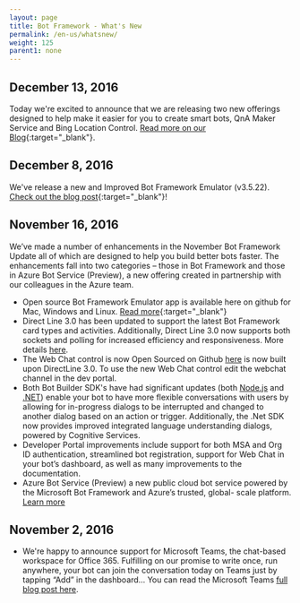 ```yaml
---
layout: page
title: Bot Framework - What's New
permalink: /en-us/whatsnew/
weight: 125
parent1: none
---
```



## December 13, 2016
Today we're excited to announce that we are releasing two new offerings designed to help make it easier for you to create smart bots, QnA Maker Service and Bing Location Control.
[Read more on our Blog](https://blog.botframework.com/2016/12/13/More-Ways-to-Make-Smart-Bots/){:target="_blank"}.

## December 8, 2016

We've release a new and Improved Bot Framework Emulator (v3.5.22).
[Check out the blog post](https://blog.botframework.com/2016/12/08/bot-framework-emulator-3522/){:target="_blank"}! 

## November 16, 2016

We’ve made a number of enhancements in the November Bot Framework Update all of which are designed to help you build better bots faster. The enhancements fall into two categories – those in Bot Framework and those in Azure Bot Service (Preview), a new offering created in partnership with our colleagues in the Azure team.

* Open source Bot Framework Emulator app is available here on github for Mac, Windows and Linux. [Read more](https://github.com/Microsoft/BotFramework-Emulator){:target="_blank"}
* Direct Line 3.0 has been updated to support the latest Bot Framework card types and activities. Additionally, Direct Line 3.0 now supports both sockets and polling for increased efficiency and responsiveness. More details [here](/en-us/restapi/directline3).
* The Web Chat control is now Open Sourced on Github [here](https://github.com/microsoft/botframework-webchat) is now built upon DirectLine 3.0. To use the new Web Chat control edit the webchat channel in the dev portal.
* Both Bot Builder SDK's have had significant updates (both [Node.js](/en-us/node/builder/whats-new) and [.NET](/en-us/csharp/builder/libraries/latest/)) enable your bot to have more flexible conversations with users by allowing for in-progress dialogs to be interrupted and changed to another dialog based on an action or trigger. Additionally, the .Net SDK now provides improved integrated language understanding dialogs, powered by Cognitive Services.
* Developer Portal improvements include support for both MSA and Org ID authentication, streamlined bot registration, support for Web Chat in your bot’s dashboard, as well as many improvements to the documentation.
* Azure Bot Service (Preview) a new public cloud bot service powered by the Microsoft Bot Framework and Azure’s trusted, global- scale platform. [Learn more](/en-us/azure-bot-service/)

## November 2, 2016

* We're happy to announce support for Microsoft Teams, the chat-based workspace for Office 365. Fulfilling on our promise to write once, run anywhere, your bot can join the conversation today on Teams just by tapping “Add” in the dashboard… You can read the Microsoft Teams [full blog post here](https://dev.office.com/blogs/microsoft-teams-developer-preview).

